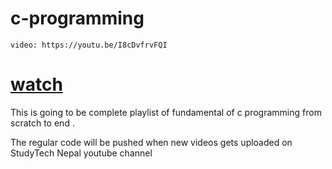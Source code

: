 # c-programming


`video: https://youtu.be/I8cDvfrvFQI`


# [watch](https://youtu.be/I8cDvfrvFQI)
This is going to be complete playlist of fundamental of c programming from scratch to end .

The regular code will be pushed when new videos gets uploaded on StudyTech Nepal youtube channel

